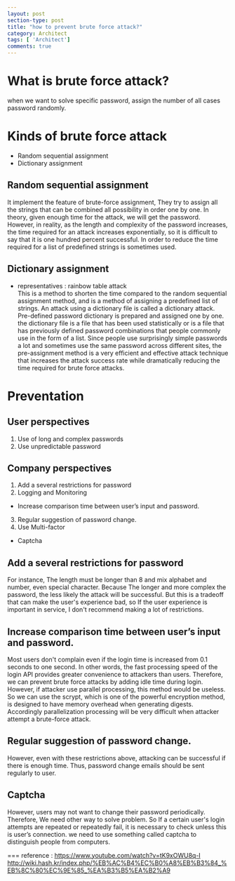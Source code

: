 ```yaml
---
layout: post
section-type: post
title: "how to prevent brute force attack?"
category: Architect
tags: [ 'Architect']
comments: true
---
```

# What is brute force attack?
when we want to solve specific password, assign the number of all cases password randomly.


# Kinds of brute force attack
- Random sequential assignment
- Dictionary assignment

## Random sequential assignment
It implement the feature of brute-force assignment, They try to assign all the strings that can be combined all possibility in order one by one. In theory, given enough time for the attack, we will get the password. However, in reality, as the length and complexity of the password increases, the time required for an attack increases exponentially, so it is difficult to say that it is one hundred percent successful. In order to reduce the time required for a list of predefined strings is sometimes used.

## Dictionary assignment
- representatives : rainbow table attack  
This is a method to shorten the time compared to the random sequential assignment method, and is a method of assigning a predefined list of strings. An attack using a dictionary file is called a dictionary attack. Pre-defined password dictionary is prepared and assigned one by one. the dictionary file is a file that has been used statistically or is a file that has previously defined password combinations that people commonly use in the form of a list. Since people use surprisingly simple passwords a lot and sometimes use the same password across different sites, the pre-assignment method is a very efficient and effective attack technique that increases the attack success rate while dramatically reducing the time required for brute force attacks.


# Preventation
## User perspectives
1. Use of long and complex passwords
2. Use unpredictable password
## Company perspectives
1. Add a several restrictions for password
2. Logging and Monitoring
  - Increase comparison time between user’s input and password.
3. Regular suggestion of password change.
4. Use Multi-factor
  - Captcha



## Add a several restrictions for password
For instance, The length must be longer than 8 and mix alphabet and number, even special character. Because The longer and more complex the password, the less likely the attack will be successful. But this is a tradeoff that can make the user's experience bad, so If the user experience is important in service, I don't recommend making a lot of restrictions.


## Increase comparison time between user’s input and password.
Most users don't complain even if the login time is increased from 0.1 seconds to one second. In other words, the fast processing speed of the login API provides greater convenience to attackers than users. Therefore, we can prevent brute force attacks by adding idle time during login. However, if attacker use parallel processing, this method would be useless. So we can use the scrypt, which is one of the powerful encryption method, is designed to have memory overhead when generating digests. Accordingly parallelization processing will be very difficult when attacker attempt a brute-force attack.



## Regular suggestion of password change.
However, even with these restrictions above, attacking can be successful if there is enough time. Thus, password change emails should be sent regularly to user.




## Captcha
However, users may not want to change their password periodically. Therefore, We need other way to solve problem. So If a certain user's login attempts are repeated or repeatedly fail, it is necessary to check unless this is user’s connection. we need to use something called captcha to distinguish people from computers.


===
reference :
https://www.youtube.com/watch?v=tK9xOWU8q-I  
http://wiki.hash.kr/index.php/%EB%AC%B4%EC%B0%A8%EB%B3%84_%EB%8C%80%EC%9E%85_%EA%B3%B5%EA%B2%A9  
